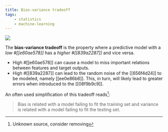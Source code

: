 ```yaml
---
title: Bias-variance tradeoff
tags:
    - statistics
    - machine-learning
---
```


![](https://miro.medium.com/max/738/1*wqDhhG2BjkBCl5WuHojddw.png)

The **bias-variance tradeoff** is the property where a predictive model with a *low #[[e60ae578]]* has a *higher #[[839a2287]]* and vice versa. 

- High #[[e60ae578]] can cause a model to miss important relations between features and target outputs.
- High #[[839a2287]] can lead to the random noise of the [[656f4d24]] to be modeled, namely [[ee0e86b6]]. This, in turn, will likely lead to greater errors when introduced to the [[08f9b9c9]].

An often used simplification of this tradeoff reads[^1]:

> Bias is related with a model failing to fit the training set and variance is related with a model failing to fit the testing set.

[^1]: Unknown source, consider removing
